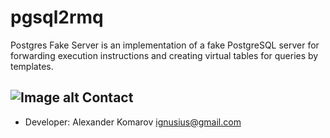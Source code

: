 
# pgsql2rmq

Postgres Fake Server is an implementation of a fake PostgreSQL server for forwarding execution instructions and creating virtual tables for queries by templates.

![Image alt](https://upload.wikimedia.org/wikipedia/commons/a/a0/Syrischer_Maler_von_1354_001.jpg)
Contact
-------
* Developer: Alexander Komarov <ignusius@gmail.com>
